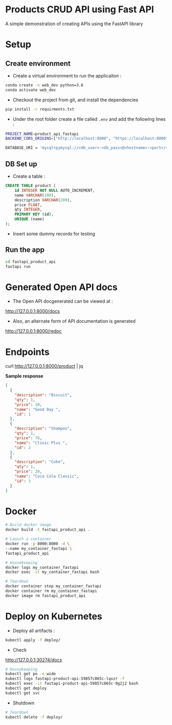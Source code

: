 # Products CRUD API using Fast API

A simple demonstration of creating APIs using the FastAPI library

# Setup

## Create environment

* Create a virtual environment to run the applicaiton :

```bash
conda create -n web_dev python=3.6
conda activate web_dev
```

* Checkout the project from git, and install the dependencies
  
```bash
pip install -r requirments.txt
```

* Under the root folder create a file called `.env` and add the following lines :

```bash
PROJECT_NAME=product_api_fastapi
BACKEND_CORS_ORIGINS=["http://localhost:8000", "https://localhost:8000", "http://localhost", "https://localhost"]

DATABASE_URI = 'mysql+pymysql://<db_user>:<db_pass>@<hostname>:<port>/<db_name>'
```

## DB Set up

* Create a table :

```sql
CREATE TABLE product (
	id INTEGER NOT NULL AUTO_INCREMENT,
	name VARCHAR(100),
	description VARCHAR(200),
	price FLOAT,
	qty INTEGER,
	PRIMARY KEY (id),
	UNIQUE (name)
);
```

* Insert some dummy records for testing

## Run the app

```bash
cd fastapi_product_api
fastapi run
```

# Generated Open API docs

* The Open API docgenerated can be viewed at :

http://127.0.0.1:8000/docs

* Also, an alternate form of API documentation is generated
  
http://127.0.0.1:8000/redoc

# Endpoints

curl http://127.0.0.1:8000/product | jq

**Sample response**

```json
[
  {
    "description": "Biscuit",
    "qty": 1,
    "price": 10,
    "name": "Good Day ",
    "id": 1
  },
  {
    "description": "Shampoo",
    "qty": 1,
    "price": 76,
    "name": "Clinic Plus ",
    "id": 2
  },
  {
    "description": "Coke",
    "qty": 1,
    "price": 20,
    "name": "Coca Cola Classic",
    "id": 3
  }
]
```

# Docker 

```bash
# Build docker image
docker build -t fastapi_product_api .

# Launch a container
docker run -p 8000:8000 -d \
--name my_container_fastapi \
fastapi_product_api

# Housekeeping
docker logs my_container_fastapi
docker exec -it my_container_fastapi bash

# Teardown
docker container stop my_container_fastapi
docker container rm my_container_fastapi
docker image rm fastapi_product_api
```

# Deploy on Kubernetes

* Deploy all artifacts :

```bash
kubectl apply -f deploy/
```

* Check

http://127.0.0.1:30274/docs

```bash
# Housekeeping
kubectl get po -o wide
kubectl logs fastapi-product-api-59857c865c-lqxzr -f
kubectl exec -it fastapi-product-api-59857c865c-9g2j2 bash
kubectl get deploy
kubectl get svc
```

* Shutdown 

```bash
# Teardown
kubectl delete -f deploy/
````